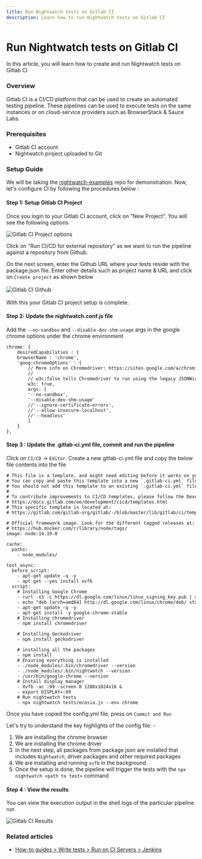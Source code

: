 ```yaml
---
title: Run Nightwatch tests on Gitlab CI
description: Learn how to run Nightwatch tests on Gitlab CI
---
```


<div class="page-header"><h1>Run Nightwatch tests on Gitlab CI</h1></div>

In this article, you will learn how to create and run Nightwatch tests on Gitlab CI

### Overview

Gitlab CI is a CI/CD platform that can be used to create an automated testing pipeline. These pipelines can be used to execute tests on the same instances or on cloud-service providers such as BrowserStack & Sauce Labs.

### Prerequisites
- Gitlab CI account
- Nightwatch project uploaded to Git


### Setup Guide
We will be taking the [nightwatch-examples](https://github.com/nightwatchjs/nightwatch-examples) repo for demonstration. Now, let's configure CI by following the procedures below :


#### Step 1:  Setup Gitlab CI Project
Once you login to your Gitlab CI account, click on "New Project". You will see the following options

![Gitlab CI Project options](https://user-images.githubusercontent.com/1677755/191430866-d944c965-3fcb-4128-a878-30e816acb6be.png)

Click on "Run CI/CD for external repository" as we want to run the pipeline against a repository from Github. 

On the next screen, enter the Github URL where your tests reside with the package.json file. Enter other details such as project name & URL and click on `Create project` as shown below
<br>
<br>
![Gitlab CI Github](https://user-images.githubusercontent.com/1677755/191431627-b1756eda-3357-4525-b4cd-b92b8274c470.png)
<br>
<br>
With this your Gitlab CI project setup is complete. 

#### Step 2:  Update the nightwatch.conf.js file
Add the `--no-sandbox` and `--disable-dev-shm-usage` args in the google chrome options under the chrome environment 

<pre><code class="yml" style="white-space: pre;" >chrome: {
    desiredCapabilities : {
    browserName : 'chrome',
    'goog:chromeOptions' : {
        // More info on Chromedriver: https://sites.google.com/a/chromium.org/chromedriver/
        //
        // w3c:false tells Chromedriver to run using the legacy JSONWire protocol (not required in Chrome 78)
        w3c: true,
        args: [
        '--no-sandbox',
        '--disable-dev-shm-usage'
        //'--ignore-certificate-errors',
        //'--allow-insecure-localhost',
        //'--headless'
        ]
    }
},
</code></pre>

#### Step 3 : Update the .gitlab-ci.yml file, commit and run the pipeline

Click on `CI/CD` -> `Editor`. Create a new gitlab-ci.yml file and copy the below file contents into the file

<pre><code class="yml" style="white-space: pre;"># This file is a template, and might need editing before it works on your project.
# You can copy and paste this template into a new `.gitlab-ci.yml` file.
# You should not add this template to an existing `.gitlab-ci.yml` file by using the `include:` keyword.
#
# To contribute improvements to CI/CD templates, please follow the Development guide at:
# https://docs.gitlab.com/ee/development/cicd/templates.html
# This specific template is located at:
# https://gitlab.com/gitlab-org/gitlab/-/blob/master/lib/gitlab/ci/templates/Nodejs.gitlab-ci.yml

# Official framework image. Look for the different tagged releases at:
# https://hub.docker.com/r/library/node/tags/
image: node:14.19.0

cache:
  paths:
    - node_modules/

test_async:
  before_script:
    - apt-get update -q -y
    - apt-get --yes install xvfb
  script:
    # Installing Google Chrome
    - curl -sS -L https://dl.google.com/linux/linux_signing_key.pub | apt-key add -
    - echo "deb [arch=amd64] http://dl.google.com/linux/chrome/deb/ stable main" > /etc/apt/sources.list.d/google.list
    - apt-get update -q -y
    - apt-get install -y google-chrome-stable
    # Installing chromedriver
    - npm install chromedriver

    # Installing Geckodriver
    - npm install geckodriver

    # installing all the packages
    - npm install 
    # Ensuring everything is installed
    - ./node_modules/.bin/chromedriver --version
    - ./node_modules/.bin/nightwatch --version
    - /usr/bin/google-chrome --version
    # Install display manager
    - Xvfb -ac :99 -screen 0 1280x1024x16 &
    - export DISPLAY=:99
    # Run nightwatch tests
    - npx nightwatch tests/ecosia.js --env chrome
</code></pre>

Once you have copied the config.yml file, press on `Commit and Run`

Let's try to understand the key highlights of the config file: -
1. We are installing the chrome browser
2. We are installing the chrome driver
3. In the next step, all packages from package.json are installed that includes `Nightwatch`, driver packages and other required packages
4. We are installing and running `xvfb` in the background
5. Once the setup is done, the pipeline will trigger the tests with the `npx nightwatch <path to test>` command

#### Step 4 : View the results

You can view the execution output in the shell logs of the particular pipeline run

![Gitlab CI Results](https://user-images.githubusercontent.com/1677755/191442560-0973bf79-8b45-4a25-bb34-44f72757554a.png)


### Related articles
- [How-to guides > Write tests > Run on CI Servers > Jenkins ](https://nightwatchjs.org/guide/ci-integrations/run-nightwatch-on-jenkins.html)

